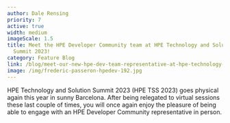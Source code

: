 ```yaml
---
author: Dale Rensing
priority: 7
active: true
width: medium
imageScale: 1.5
title: Meet the HPE Developer Community team at HPE Technology and Solution
  Summit 2023!
category: Feature Blog
link: /blog/meet-our-new-hpe-dev-team-representative-at-hpe-technology-and-solution-summit-2023/
image: /img/frederic-passeron-hpedev-192.jpg
---
```

HPE Technology and Solution Summit 2023 (HPE TSS 2023) goes physical again this year in sunny Barcelona. After being relegated to virtual sessions these last couple of times, you will once again enjoy the pleasure of being able to engage with an HPE Developer Community representative in person.
